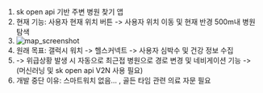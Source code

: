 1. sk open api 기반 주변 병원 찾기 앱
2. 현재 기능: 사용자 현재 위치 버튼 -> 사용자 위치 이동 및 현재 반경 500m내 병원 탐색
3. ![map_screenshot](https://github.com/jang643/GoodDriver/assets/53540017/59d35c6e-2228-4338-92fd-8d1fec8032d6)
4. 원래 목표: 갤럭시 워치 -> 헬스커넥트 -> 사용자 심박수 및 건강 정보 수집
5. -> 위급상황 발생 시 자동으로 최근접 병원으로 경로 변경 및 네비게이션 기능 ->(머신러닝 및 sk open api V2N 사용 필요)
6. 개발 중단 이유: 스마트워치 없음... , 골든 타임 관련 의료 자문 필요
